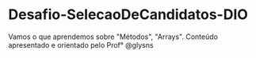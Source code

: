 # Desafio-SelecaoDeCandidatos-DIO
Vamos o que aprendemos sobre "Métodos", "Arrays". Conteúdo apresentado e orientado pelo Prof° @glysns
